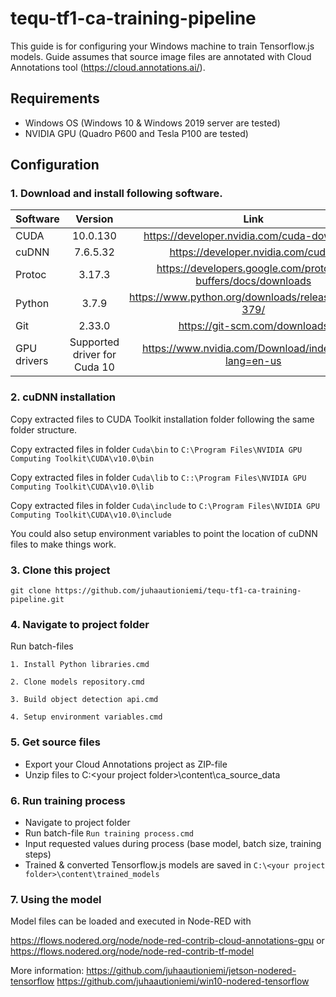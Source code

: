 # tequ-tf1-ca-training-pipeline
This guide is for configuring your Windows machine to train Tensorflow.js models. Guide assumes that source image files are annotated with Cloud Annotations tool (https://cloud.annotations.ai/).

## Requirements

- Windows OS (Windows 10 & Windows 2019 server are tested)
- NVIDIA GPU (Quadro P600 and Tesla P100 are tested)

## Configuration

### 1. Download and install following software.

| Software      | Version       | Link |
| ------------- |:-------------:| :-------------:| 
| CUDA          | 10.0.130      | https://developer.nvidia.com/cuda-downloads |
| cuDNN         | 7.6.5.32      | https://developer.nvidia.com/cudnn |
| Protoc        | 3.17.3        | https://developers.google.com/protocol-buffers/docs/downloads |
| Python        | 3.7.9         | https://www.python.org/downloads/release/python-379/ |
| Git           | 2.33.0        | https://git-scm.com/downloads |
| GPU drivers   | Supported driver for Cuda 10 | https://www.nvidia.com/Download/index.aspx?lang=en-us |

### 2. cuDNN installation

Copy extracted files to CUDA Toolkit installation folder following the same folder structure.

Copy extracted files in folder ```Cuda\bin``` to ```C:\Program Files\NVIDIA GPU Computing Toolkit\CUDA\v10.0\bin```

Copy extracted files in folder ```Cuda\lib``` to ```C::\Program Files\NVIDIA GPU Computing Toolkit\CUDA\v10.0\lib```

Copy extracted files in folder ```Cuda\include``` to ```C:\Program Files\NVIDIA GPU Computing Toolkit\CUDA\v10.0\include```

You could also setup environment variables to point the location of cuDNN files to make things work.

### 3. Clone this project 

```git clone https://github.com/juhaautioniemi/tequ-tf1-ca-training-pipeline.git```

### 4. Navigate to project folder

Run batch-files

```1. Install Python libraries.cmd```

```2. Clone models repository.cmd```

```3. Build object detection api.cmd```

```4. Setup environment variables.cmd```

### 5. Get source files

- Export your Cloud Annotations project as ZIP-file
- Unzip files to C:\<your project folder>\content\ca_source_data

### 6. Run training process

- Navigate to project folder
- Run batch-file ```Run training process.cmd```
- Input requested values during process (base model, batch size, training steps)
- Trained & converted Tensorflow.js models are saved in ```C:\<your project folder>\content\trained_models```

### 7. Using the model

Model files can be loaded and executed in Node-RED with 

https://flows.nodered.org/node/node-red-contrib-cloud-annotations-gpu
or
https://flows.nodered.org/node/node-red-contrib-tf-model

More information:
https://github.com/juhaautioniemi/jetson-nodered-tensorflow
https://github.com/juhaautioniemi/win10-nodered-tensorflow



